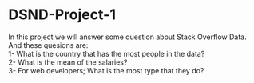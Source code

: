 # DSND-Project-1

In this project we will answer some question about Stack Overflow Data. And these quesions are:<br/>
  1- What is the country that has the most people in the data?<br/>
  2- What is the mean of the salaries?<br/>
  3- For web developers; What is the most type that they do?
